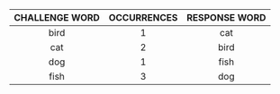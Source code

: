 | CHALLENGE WORD | OCCURRENCES | RESPONSE WORD |
|:--------------:|:-----------:|:-------------:|
| bird | 1 | cat |
| cat | 2 | bird |
| dog | 1 | fish |
| fish | 3 | dog |
